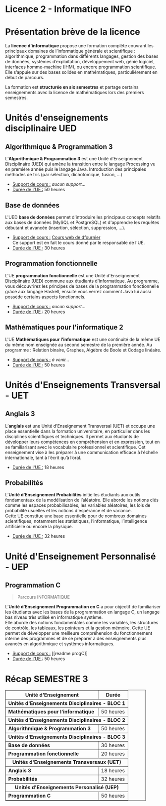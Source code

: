 # Licence 2 - Informatique INFO
# Présentation brève de la licence
La **licence d’informatique** propose une formation complète couvrant les principaux domaines de l’informatique générale et scientifique : algorithmique, programmation dans différents langages, gestion des bases de données, systèmes d’exploitation, développement web, génie logiciel, interfaces homme-machine (IHM), ou encore programmation scientifique.  
Elle s’appuie sur des bases solides en mathématiques, particulièrement en début de parcours.

La formation est **structurée en six semestres** et partage certains enseignements avec la licence de mathématiques lors des premiers semestres.
# Unités d'enseignements disciplinaire UED
## Algorithmique & Programmation 3
L’**Algorithmique & Programmation 3** est une Unité d’Enseignement Disciplinaire (UED) qui amène la transition entre le langage Processing vu en première année puis le langage Java. Introduction des principales méthodes de tris (par sélection, dichotomique, fusion, ...)
- <u>Support de cours :</u> *aucun support...*
- <u>Durée de l'UE :</u> 50 heures

## Base de données
L'UED **base de données** permet d'introduire les principaux concepts relatifs aux bases de données (MySQL et PostgreSQL) et d'apprendre les requêtes débutant et avancée (insertion, sélection, suppression, ...).
- <u>Support de cours :</u> [Cours web de dfournier](https://litis.univ-lehavre.fr/~fournier/SGBD/coursSGBD_L2.php)
  <br/>Ce support est en fait le cours donné par le responsable de l'UE.
- <u>Durée de l'UE :</u> 30 heures

## Programmation fonctionnelle
L'UE **programmation fonctionnelle** est une Unité d'Enseignement Disciplinaire (UED) commune aux étudiants d'informatique. Au programme, vous découvrirez les principes de bases de la programmation fonctionnelle grâce aux langage Haskell, ensuite vous verrez comment Java lui aussi possède certains aspects fonctionnels.
- <u>Support de cours :</u> *aucun support...*
- <u>Durée de l'UE :</u> 20 heures

## Mathématiques pour l'informatique 2
L'UE **Mathématiques pour l'informatique** est une continuité de la même UE du même nom enseignée au second semestre de la première année. Au programme : Relation binaire, Graphes, Algèbre de Boole et Codage linéaire.
- <u>Support de cours :</u> *à venir...*
- <u>Durée de l'UE :</u> 50 heures

# Unités d'Enseignements Transversal - UET
## Anglais 3
L’**anglais** est une Unité d'Enseignement Transversal (UET) et occupe une place essentielle dans la formation universitaire, en particulier dans les disciplines scientifiques et techniques. Il permet aux étudiants de développer leurs compétences en compréhension et en expression, tout en se familiarisant avec le vocabulaire professionnel et scientifique. Cet enseignement vise à les préparer à une communication efficace à l’échelle internationale, tant à l’écrit qu’à l’oral.
- <u>Durée de l'UE :</u> 18 heures

## Probabilités
L’**Unité d’Enseignement Probabilités** initie les étudiants aux outils fondamentaux de la modélisation de l’aléatoire. Elle aborde les notions clés comme les espaces probabilisables, les variables aléatoires, les lois de probabilité usuelles et les notions d'espérance et de variance.  
Cette UE constitue une base essentielle pour de nombreux domaines scientifiques, notamment les statistiques, l’informatique, l’intelligence artificielle ou encore la physique.
- <u>Durée de l'UE :</u> 32 heures

# Unité d'Enseignement Personnalisé - UEP
## Programmation C
>Parcours INFORMATIQUE

L’**Unité d’Enseignement Programmation en C** a pour objectif de familiariser les étudiants avec les bases de la programmation en langage C, un langage bas niveau très utilisé en informatique système.  
Elle aborde des notions fondamentales comme les variables, les structures de contrôle, les tableaux, les pointeurs et la gestion mémoire. Cette UE permet de développer une meilleure compréhension du fonctionnement interne des programmes et de se préparer à des enseignements plus avancés en algorithmique et systèmes informatiques.
- <u>Support de cours :</u> [[readme progC]]
- <u>Durée de l'UE :</u> 50 heures

# Récap SEMESTRE 3

<table border="1" cellpadding="8" cellspacing="0" style="border-collapse: collapse; width: 90%;">
  <thead>
    <tr>
      <th>Unité d’Enseignement</th>
      <th>Durée</th>
    </tr>
  </thead>
  <tbody>
	  <tr>
      <td colspan="2" style="font-weight: bold; text-align: center;">Unités d'Enseignements Disciplinaires - BLOC 1</td>
    </tr>
    <tr>
      <td><strong>Mathématiques pour l'informatique</strong></td>
      <td>50 heures</td>
    </tr>
    <tr>
      <td colspan="2" style="font-weight: bold; text-align: center;">Unités d'Enseignements Disciplinaires - BLOC 2</td>
    </tr>
    <tr>
      <td><strong>Algorithmique & Programmation 3</strong></td>
      <td>50 heures</td>
    </tr>
    <tr>
      <td colspan="2" style="font-weight: bold; text-align: center;">Unités d'Enseignements Disciplinaires - BLOC 3</td>
    </tr>
    <tr>
      <td><strong>Base de données</strong></td>
      <td>30 heures</td>
    </tr>
    <tr>
      <td><strong>Programmation fonctionnelle</strong></td>
      <td>20 heures</td>
    </tr>
    <tr>
      <td colspan="2" style="font-weight: bold; text-align: center;">Unités d'Enseignements Transversaux (UET)</td>
    </tr>
    <tr>
      <td><strong>Anglais 3</strong></td>
      <td>18 heures</td>
    </tr>
    <tr>
      <td><strong>Probabilités</strong></td>
      <td>32 heures</td>
    </tr>
    <tr>
    <tr>
      <td colspan="2" style="font-weight: bold; text-align: center;">Unités d'Enseignements Personalisé (UEP)</td>
    </tr>
    <tr>
      <td><strong>Programmation C</strong></td>
      <td>50 heures</td>
    </tr>
</tbody>
</table>

